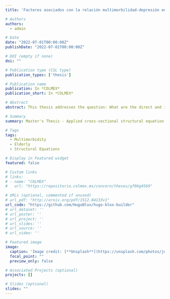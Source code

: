 ```yaml
---
title: 'Factores asociados con la relación multimorbilidad-depresión en personas de 60 años y más en México, 2018'

# Authors
authors:
  - admin

# Date
date: "2022-07-01T00:00:00Z"
publishDate: "2022-07-01T00:00:00Z"

# DOI (empty if none)
doi: ""

# Publication type (CSL type)
publication_types: ['thesis']

# Publication name
publication: In *COLMEX*
publication_short: In *COLMEX*

# Abstract
abstract: This thesis addresses the question: What are the direct and indirect associations of socioeconomic, behavioral, psychosocial, and health-related factors with the multimorbidity-depression relationship among the Mexican population aged 60 and over in 2018? Using data from the 2018 Mexican Health and Aging Study (ENASEM), two cross-sectional structural equation models were applied. The findings show that the indirect effects of multimorbidity, through health and psychosocial variables (mediators in the multimorbidity-depression relationship), are statistically significant. The research revealed that the association between multimorbidity and depression is stronger when the indirect effects of multimorbidity on depressive symptoms are considered—an aspect not always highlighted in previous studies on this topic.

# Summary
summary: Master's Thesis - Applied cross-sectional structural equation models to assess the mediating role of health and psychosocial factors in the multimorbidity-depression relationship among older adults in Mexico.

# Tags
tags:
  - Multimorbidity
  - Elderly
  - Structural Equations

# Display in Featured widget
featured: false

# Custom links
# links:
# - name: "COLMEX"
#   url: "https://repositorio.colmex.mx/concern/theses/gf06g4569"

# URLs (optional, commented if unused)
# url_pdf: "http://arxiv.org/pdf/1512.04133v1"
url_code: "https://github.com/HugoBlox/hugo-blox-builder"
# url_dataset: ''
# url_poster: ''
# url_project: ''
# url_slides: ''
# url_source: ''
# url_video: ''

# Featured image
image:
  caption: 'Image credit: [**Unsplash**](https://unsplash.com/photos/jdD8gXaTZsc)'
  focal_point: ""
  preview_only: false

# Associated Projects (optional)
projects: []

# Slides (optional)
slides: ""
---
```

